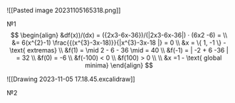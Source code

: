 
![[Pasted image 20231105165318.png]]

№1
$$
\begin{align}
&df(x))/(dx) = ({2x3-6x-36})/(|2x3-6x-36|)  · (6x2 -6) = \\
&= 6(x^{2}-1) \frac{{(x^{3}-3x-18)}}{|x^{3}-3x-18 |} = 0 \\
&x = \{ 1, -1 \} - \text{ extremas} \\
&f(1) = \mid 2 - 6 - 36 \mid = 40 \\
&f(-1) = | -2 + 6 -36 | = 32   \\
&f(0) = -6 \\
&f(-100) < 0 \\
&f(100)  > 0 \\ \\
&x =1 - \text{ global minima}
\end{align}
$$

![[Drawing 2023-11-05 17.18.45.excalidraw]]

№2
